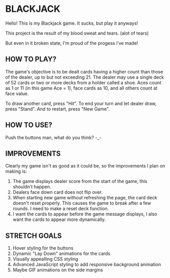 # BLACKJACK

 Hello! This is my Blackjack game. It sucks, but play it anyways!

 This project is the result of my blood sweat and tears. (alot of tears)

 But even in it broken state, I'm proud of the progess i've made!

 ## HOW TO PLAY?

 The game's objective is to be dealt cards having a higher count than those of the dealer, up to but not exceeding 21. The dealer may use a single deck of 52 cards or two or more decks from a holder called a shoe. Aces count as 1 or 11 (in this game Ace = 1), face cards as 10, and all others count at face value.

 To draw another card, press "Hit". To end your turn and let dealer draw, press "Stand". And to restart, press "New Game".


 ## HOW TO USE?

 Push the buttons man, what do you think? -_-


 ## IMPROVEMENTS
 Clearly my game isn't as good as it could be, so the improvements I plan on making is:

 1. The game displays dealer score from the start of the game, this shouldn't happen.
 2. Dealers face down card does not flip over.
 2. When starting new game without refreshing the page, the card deck doesn't reset properly. This causes the game to break after a few rounds. I need to make a reset deck function.
 3. I want the cards to appear before the game message displays, I also want the cards to appear more dynamically.

 ## STRETCH GOALS
 1. Hover styling for the buttons
 2. Dynamic "Lay Down" animations for the cards
 3. Visually appealling CSS styling
 4. Advanced JavaScript styling to add responsive background animation
 5. Maybe GIF animations on the side margins